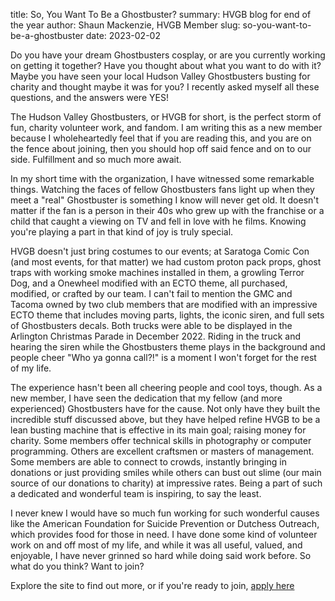 title: So, You Want To Be a Ghostbuster?
summary: HVGB blog for end of the year
author: Shaun Mackenzie, HVGB Member
slug: so-you-want-to-be-a-ghostbuster
date: 2023-02-02

Do you have your dream Ghostbusters cosplay, or are you currently working on getting it together? Have you thought about what you want to do with it? Maybe you have seen your local Hudson Valley Ghostbusters busting for charity and thought maybe it was for you? I recently asked myself all these questions, and the answers were YES!

The Hudson Valley Ghostbusters, or HVGB for short, is the perfect storm of fun, charity volunteer work, and fandom. I am writing this as a new member because I wholeheartedly feel that if you are reading this, and you are on the fence about joining, then you should hop off said fence and on to our side. Fulfillment and so much more await.

In my short time with the organization, I have witnessed some remarkable things. Watching the faces of fellow Ghostbusters fans light up when they meet a "real" Ghostbuster is something I know will never get old. It doesn't matter if the fan is a person in their 40s who grew up with the franchise or a child that caught a viewing on TV and fell in love with he films. Knowing you're playing a part in that kind of joy is truly special.

HVGB doesn't just bring costumes to our events; at Saratoga Comic Con (and most events, for that matter) we had custom proton pack props, ghost traps with working smoke machines installed in them, a growling Terror Dog, and a Onewheel modified with an ECTO theme, all purchased, modified, or crafted by our team. I can't fail to mention the GMC and Tacoma owned by two club members that are modified with an impressive ECTO theme that includes moving parts, lights, the iconic siren, and full sets of Ghostbusters decals. Both trucks were able to be displayed in the Arlington Christmas Parade in December 2022. Riding in the truck and hearing the siren while the Ghostbusters theme plays in the background and people cheer "Who ya gonna call?!" is a moment I won't forget for the rest of my life.

The experience hasn't been all cheering people and cool toys, though. As a new member, I have seen the dedication that my fellow (and more experienced) Ghostbusters have for the cause. Not only have they built the incredible stuff discussed above, but they have helped refine HVGB to be a lean busting machine that is effective in its main goal; raising money for charity. Some members offer technical skills in photography or computer programming. Others are excellent craftsmen or masters of management. Some members are able to connect to crowds, instantly bringing in donations or just providing smiles while others can bust out slime (our main source of our donations to charity) at impressive rates. Being a part of such a dedicated and wonderful team is inspiring, to say the least.

I never knew I would have so much fun working for such wonderful causes like the American Foundation for Suicide Prevention or Dutchess Outreach, which provides food for those in need. I have done some kind of volunteer work on and off most of my life, and while it was all useful, valued, and enjoyable, I have never grinned so hard while doing said work before. So what do you think? Want to join?

Explore the site to find out more, or if you're ready to join, [apply here]({filename}/pages/join.markdown)
